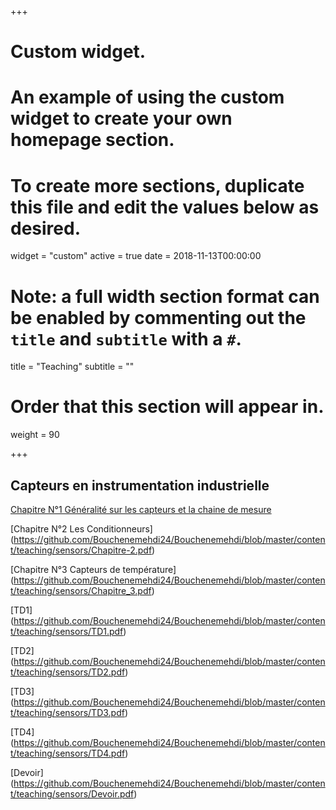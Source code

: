 +++
# Custom widget.
# An example of using the custom widget to create your own homepage section.
# To create more sections, duplicate this file and edit the values below as desired.
widget = "custom"
active = true
date = 2018-11-13T00:00:00

# Note: a full width section format can be enabled by commenting out the `title` and `subtitle` with a `#`.
title = "Teaching"
subtitle = ""

# Order that this section will appear in.
weight = 90

+++
## Capteurs en instrumentation industrielle

[Chapitre N°1 Généralité sur les capteurs et la chaine de mesure](https://github.com/Bouchenemehdi24/Bouchenemehdi/blob/master/content/teaching/sensors/Chapitre-1.pdf) </br>

[Chapitre N°2 Les Conditionneurs]
(https://github.com/Bouchenemehdi24/Bouchenemehdi/blob/master/content/teaching/sensors/Chapitre-2.pdf) </br>

[Chapitre N°3 Capteurs de température]
(https://github.com/Bouchenemehdi24/Bouchenemehdi/blob/master/content/teaching/sensors/Chapitre_3.pdf) </br>

[TD1]
(https://github.com/Bouchenemehdi24/Bouchenemehdi/blob/master/content/teaching/sensors/TD1.pdf) </br>

[TD2]
(https://github.com/Bouchenemehdi24/Bouchenemehdi/blob/master/content/teaching/sensors/TD2.pdf) </br>

[TD3]
(https://github.com/Bouchenemehdi24/Bouchenemehdi/blob/master/content/teaching/sensors/TD3.pdf) </br>

[TD4]
(https://github.com/Bouchenemehdi24/Bouchenemehdi/blob/master/content/teaching/sensors/TD4.pdf) </br>

[Devoir]
(https://github.com/Bouchenemehdi24/Bouchenemehdi/blob/master/content/teaching/sensors/Devoir.pdf) </br>




